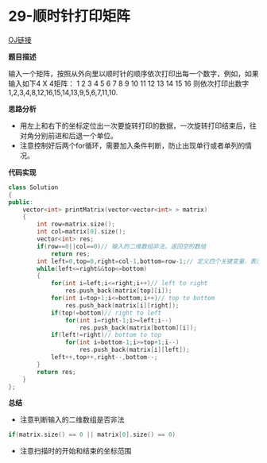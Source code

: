 # 29-顺时针打印矩阵

[OJ链接](https://www.nowcoder.com/practice/9b4c81a02cd34f76be2659fa0d54342a?tpId=13&tqId=11172&tPage=1&rp=1&ru=%2Fta%2Fcoding-interviews&qru=%2Fta%2Fcoding-interviews%2Fquestion-ranking)

**题目描述**

输入一个矩阵，按照从外向里以顺时针的顺序依次打印出每一个数字，例如，如果输入如下4 X 4矩阵： 1 2 3 4 5 6 7 8 9 10 11 12 13 14 15 16 则依次打印出数字1,2,3,4,8,12,16,15,14,13,9,5,6,7,11,10.

**思路分析**

* 用左上和右下的坐标定位出一次要旋转打印的数据，一次旋转打印结束后，往对角分别前进和后退一个单位。
* 注意控制好后两个for循环，需要加入条件判断，防止出现单行或者单列的情况。

**代码实现**

```c++
class Solution 
{
public:
    vector<int> printMatrix(vector<vector<int> > matrix) 
    {
        int row=matrix.size();
        int col=matrix[0].size();
        vector<int> res;
        if(row==0||col==0)// 输入的二维数组非法，返回空的数组
            return res;
        int left=0,top=0,right=col-1,bottom=row-1;// 定义四个关键变量，表示左上和右下的打印范围
        while(left<=right&&top<=bottom)
        {
            for(int i=left;i<=right;i++)// left to right
                res.push_back(matrix[top][i]);
            for(int i=top+1;i<=bottom;i++)// top to bottom
                res.push_back(matrix[i][right]);
            if(top!=bottom)// right to left
                for(int i=right-1;i>=left;i--)
                    res.push_back(matrix[bottom][i]);
            if(left!=right)// bottom to top
                for(int i=bottom-1;i>=top+1;i--)
                    res.push_back(matrix[i][left]);
            left++,top++,right--,bottom--;
        }
        return res;
    }
};
```

**总结**

* 注意判断输入的二维数组是否非法
```c++
if(matrix.size() == 0 || matrix[0].size() == 0)
```
* 注意扫描时的开始和结束的坐标范围




